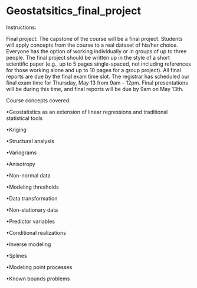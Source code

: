 # Geostatsitics_final_project

Instructions:

Final project:
The capstone of the course will be a final project. Students will apply concepts from the course to a real
dataset of his/her choice. Everyone has the option of working individually or in groups of up to three people. The final project should be written up in the style of a short scientific paper (e.g., up to 5 pages single-spaced, not including references for those working alone and up to 10 pages for a group project). All final reports are due by the final exam time slot. The registrar has scheduled our final exam time for Thursday, May 13 from 9am – 12pm. Final presentations will be during this time, and final reports will be due by 9am on May 13th.

Course concepts covered:

•Geostatistics as an extension of linear regressions and traditional statistical tools

•Kriging

•Structural analysis

•Variograms

•Anisotropy

•Non-normal data

•Modeling thresholds

•Data transformation

•Non-stationary data

•Predictor variables

•Conditional realizations

•Inverse modeling

•Splines

•Modeling point processes

•Known bounds problems
